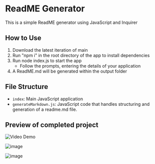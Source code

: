 # ReadME Generator

This is a simple ReadME generator using JavaScript and Inquirer

## How to Use

1. Download the latest iteration of main
2. Run "npm i" in the root directory of the app to install dependencies
3. Run node index.js to start the app
   - Follow the prompts, entering the details of your application
4. A ReadME.md will be generated within the output folder

## File Structure

- `index`: Main JavaScript application
- `generateMarkdown.js`: JavaScript code that handles structuring and generation of a readme.md file.

## Preview of completed project

![Video Demo](https://drive.google.com/file/d/1RgLL1kJ0tPJPRHJtJDogGagZb0TjmATY/view?usp=sharing)

![image](https://github.com/abzycake/abzys-readme-generator/assets/53773585/7a845ba9-eaa0-4c38-8ab1-46bd2ef67cb1)

![image](https://github.com/abzycake/abzys-readme-generator/assets/53773585/1f914769-c1b7-4449-938c-285380203ea5)
